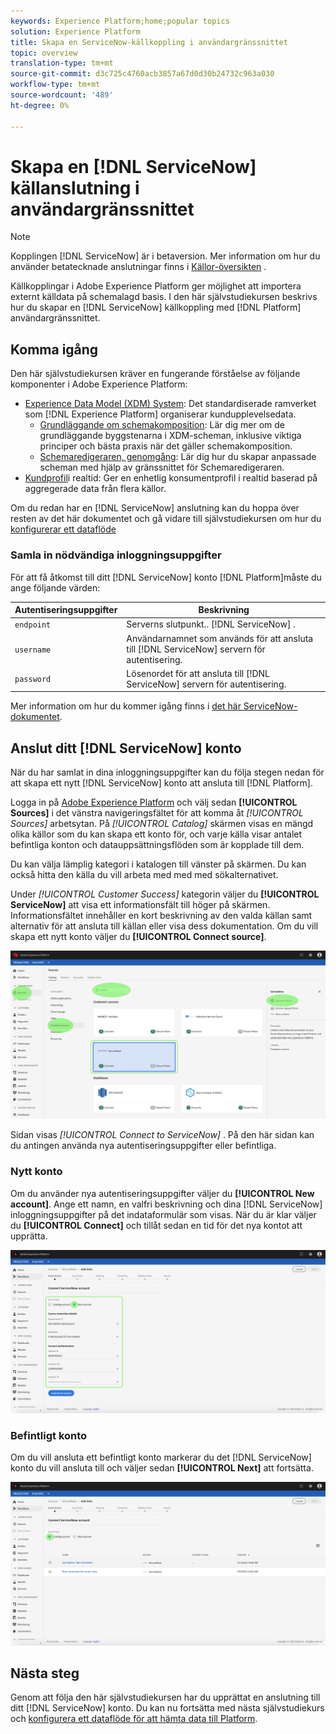 ```yaml
---
keywords: Experience Platform;home;popular topics
solution: Experience Platform
title: Skapa en ServiceNow-källkoppling i användargränssnittet
topic: overview
translation-type: tm+mt
source-git-commit: d3c725c4760acb3857a67d0d30b24732c963a030
workflow-type: tm+mt
source-wordcount: '489'
ht-degree: 0%

---
```



# Skapa en [!DNL ServiceNow] källanslutning i användargränssnittet

>[!NOTE]
>Kopplingen [!DNL ServiceNow] är i betaversion. Mer information om hur du använder betatecknade anslutningar finns i [Källor-översikten](../../../../home.md#terms-and-conditions) .

Källkopplingar i Adobe Experience Platform ger möjlighet att importera externt källdata på schemalagd basis. I den här självstudiekursen beskrivs hur du skapar en [!DNL ServiceNow] källkoppling med [!DNL Platform] användargränssnittet.

## Komma igång

Den här självstudiekursen kräver en fungerande förståelse av följande komponenter i Adobe Experience Platform:

* [Experience Data Model (XDM) System](../../../../../xdm/home.md): Det standardiserade ramverket som [!DNL Experience Platform] organiserar kundupplevelsedata.
   * [Grundläggande om schemakomposition](../../../../../xdm/schema/composition.md): Lär dig mer om de grundläggande byggstenarna i XDM-scheman, inklusive viktiga principer och bästa praxis när det gäller schemakomposition.
   * [Schemaredigeraren, genomgång](../../../../../xdm/tutorials/create-schema-ui.md): Lär dig hur du skapar anpassade scheman med hjälp av gränssnittet för Schemaredigeraren.
* [Kundprofil](../../../../../profile/home.md)i realtid: Ger en enhetlig konsumentprofil i realtid baserad på aggregerade data från flera källor.

Om du redan har en [!DNL ServiceNow] anslutning kan du hoppa över resten av det här dokumentet och gå vidare till självstudiekursen om hur du [konfigurerar ett dataflöde](../../dataflow/customer-success.md)

### Samla in nödvändiga inloggningsuppgifter

För att få åtkomst till ditt [!DNL ServiceNow] konto [!DNL Platform]måste du ange följande värden:

| Autentiseringsuppgifter | Beskrivning |
| ---------- | ----------- |
| `endpoint` | Serverns slutpunkt.. [!DNL ServiceNow] . |
| `username` | Användarnamnet som används för att ansluta till [!DNL ServiceNow] servern för autentisering. |
| `password` | Lösenordet för att ansluta till [!DNL ServiceNow] servern för autentisering. |

Mer information om hur du kommer igång finns i [det här ServiceNow-dokumentet](https://developer.servicenow.com/app.do#!/rest_api_doc?v=newyork&amp;id=r_TableAPI-GET).

## Anslut ditt [!DNL ServiceNow] konto

När du har samlat in dina inloggningsuppgifter kan du följa stegen nedan för att skapa ett nytt [!DNL ServiceNow] konto att ansluta till [!DNL Platform].

Logga in på <a href="https://platform.adobe.com" target="_blank">Adobe Experience Platform</a> och välj sedan **[!UICONTROL Sources]** i det vänstra navigeringsfältet för att komma åt *[!UICONTROL Sources]* arbetsytan. På *[!UICONTROL Catalog]* skärmen visas en mängd olika källor som du kan skapa ett konto för, och varje källa visar antalet befintliga konton och datauppsättningsflöden som är kopplade till dem.

Du kan välja lämplig kategori i katalogen till vänster på skärmen. Du kan också hitta den källa du vill arbeta med med med sökalternativet.

Under *[!UICONTROL Customer Success]* kategorin väljer du **[!UICONTROL ServiceNow]** att visa ett informationsfält till höger på skärmen. Informationsfältet innehåller en kort beskrivning av den valda källan samt alternativ för att ansluta till källan eller visa dess dokumentation. Om du vill skapa ett nytt konto väljer du **[!UICONTROL Connect source]**.

![](../../../../images/tutorials/create/servicenow/catalog.png)

Sidan visas *[!UICONTROL Connect to ServiceNow]* . På den här sidan kan du antingen använda nya autentiseringsuppgifter eller befintliga.

### Nytt konto

Om du använder nya autentiseringsuppgifter väljer du **[!UICONTROL New account]**. Ange ett namn, en valfri beskrivning och dina [!DNL ServiceNow] inloggningsuppgifter på det indataformulär som visas. När du är klar väljer du **[!UICONTROL Connect]** och tillåt sedan en tid för det nya kontot att upprätta.

![](../../../../images/tutorials/create/servicenow/new.png)

### Befintligt konto

Om du vill ansluta ett befintligt konto markerar du det [!DNL ServiceNow] konto du vill ansluta till och väljer sedan **[!UICONTROL Next]** att fortsätta.

![](../../../../images/tutorials/create/servicenow/existing.png)

## Nästa steg

Genom att följa den här självstudiekursen har du upprättat en anslutning till ditt [!DNL ServiceNow] konto. Du kan nu fortsätta med nästa självstudiekurs och [konfigurera ett dataflöde för att hämta data till Platform](../../dataflow/customer-success.md).
